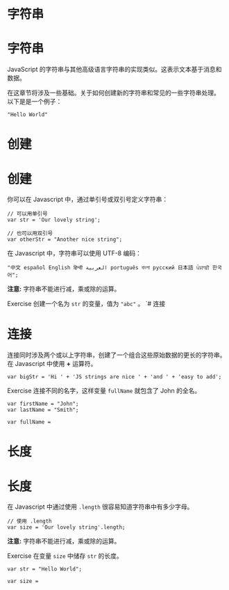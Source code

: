 # 字符串

# 字符串

JavaScript 的字符串与其他高级语言字符串的实现类似。这表示文本基于消息和数据。

在这章节将涉及一些基础。关于如何创建新的字符串和常见的一些字符串处理。 以下是是一个例子：

```
"Hello World" 
```

# 创建

# 创建

你可以在 Javascript 中，通过单引号或双引号定义字符串：

```
// 可以用单引号
var str = 'Our lovely string';

// 也可以用双引号
var otherStr = "Another nice string"; 
```

在 Javascript 中，字符串可以使用 UTF-8 编码：

```
"中文 español English हिन्दी العربية português বাংলা русский 日本語 ਪੰਜਾਬੀ 한국어"; 
```

**注意:** 字符串不能进行减，乘或除的运算。

Exercise 创建一个名为 `str` 的变量，值为 `"abc"` 。 `# 连接

# 连接

连接同时涉及两个或以上字符串，创建了一个组合这些原始数据的更长的字符串。在 Javascript 中使用 **+** 运算符。

```
var bigStr = 'Hi ' + 'JS strings are nice ' + 'and ' + 'easy to add'; 
```

Exercise 连接不同的名字，这样变量 `fullName` 就包含了 John 的全名。

```
var firstName = "John";
var lastName = "Smith";

var fullName =
```

# 长度

# 长度

在 Javascript 中通过使用 `.length` 很容易知道字符串中有多少字母。

```
// 使用 .length
var size = 'Our lovely string'.length; 
```

**注意:** 字符串不能进行减，乘或除的运算。

Exercise 在变量 `size` 中储存 `str` 的长度。

```
var str = "Hello World";

var size =
````